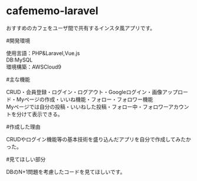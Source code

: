 # cafememo-laravel

おすすめのカフェをユーザ間で共有するインスタ風アプリです。

#開発環境

使用言語：PHP&Laravel,Vue.js<br/>
DB:MySQL<br/>
環境構築：AWSCloud9

#主な機能

CRUD・会員登録・ログイン・ログアウト・Googleログイン・画像アップロード・Myページの作成・いいね機能・フォロー・フォロワー機能　<br/>
Myページでは自分の投稿・いいねした投稿・フォロー中・フォロワーアカウントを分けて表示できる。

#作成した理由

CRUDやログイン機能等の基本技術を盛り込んだアプリを自分で作成してみたかった。<br/>

#見てほしい部分

DBのN+1問題を考慮したコードを見てほしいです。
